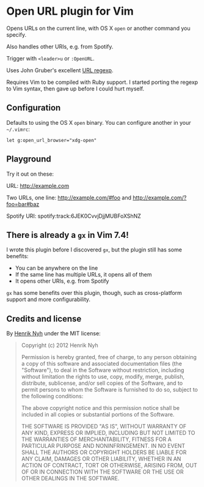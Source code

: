 # Open URL plugin for Vim

Opens URLs on the current line, with OS X `open` or another command you specify.

Also handles other URIs, e.g. from Spotify.

Trigger with `<leader>u` or `:OpenURL`.

Uses John Gruber's excellent [URL regexp](http://daringfireball.net/2010/07/improved_regex_for_matching_urls).

Requires Vim to be compiled with Ruby support. I started porting the regexp to Vim syntax, then gave up before I could hurt myself.


## Configuration

Defaults to using the OS X `open` binary. You can configure another in your `~/.vimrc`:

    let g:open_url_browser="xdg-open"


## Playground

Try it out on these:

URL: http://example.com

Two URLs, one line: http://example.com/#foo and http://example.com/?foo=bar#baz

Spotify URI: spotify:track:6JEK0CvvjDjjMUBFoXShNZ


## There is already a `gx` in Vim 7.4!

I wrote this plugin before I discovered `gx`, but the plugin still has some benefits:

* You can be anywhere on the line
* If the same line has multiple URLs, it opens all of them
* It opens other URIs, e.g. from Spotify

`gx` has some benefits over this plugin, though, such as cross-platform support and more configurability.


## Credits and license

By [Henrik Nyh](http://henrik.nyh.se/) under the MIT license:

>  Copyright (c) 2012 Henrik Nyh
>
>  Permission is hereby granted, free of charge, to any person obtaining a copy
>  of this software and associated documentation files (the "Software"), to deal
>  in the Software without restriction, including without limitation the rights
>  to use, copy, modify, merge, publish, distribute, sublicense, and/or sell
>  copies of the Software, and to permit persons to whom the Software is
>  furnished to do so, subject to the following conditions:
>
>  The above copyright notice and this permission notice shall be included in
>  all copies or substantial portions of the Software.
>
>  THE SOFTWARE IS PROVIDED "AS IS", WITHOUT WARRANTY OF ANY KIND, EXPRESS OR
>  IMPLIED, INCLUDING BUT NOT LIMITED TO THE WARRANTIES OF MERCHANTABILITY,
>  FITNESS FOR A PARTICULAR PURPOSE AND NONINFRINGEMENT. IN NO EVENT SHALL THE
>  AUTHORS OR COPYRIGHT HOLDERS BE LIABLE FOR ANY CLAIM, DAMAGES OR OTHER
>  LIABILITY, WHETHER IN AN ACTION OF CONTRACT, TORT OR OTHERWISE, ARISING FROM,
>  OUT OF OR IN CONNECTION WITH THE SOFTWARE OR THE USE OR OTHER DEALINGS IN
>  THE SOFTWARE.
